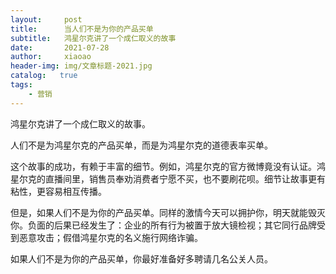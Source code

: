 ```yaml
---
layout:     post
title:      当人们不是为你的产品买单
subtitle:   鸿星尔克讲了一个成仁取义的故事
date:       2021-07-28
author:     xiaoao
header-img: img/文章标题-2021.jpg
catalog:   true
tags:
    - 营销
---
```

    
鸿星尔克讲了一个成仁取义的故事。

人们不是为鸿星尔克的产品买单，而是为鸿星尔克的道德表率买单。

这个故事的成功，有赖于丰富的细节。例如，鸿星尔克的官方微博竟没有认证。鸿星尔克的直播间里，销售员奉劝消费者宁愿不买，也不要刷花呗。细节让故事更有粘性，更容易相互传播。

但是，如果人们不是为你的产品买单。同样的激情今天可以拥护你，明天就能毁灭你。负面的后果已经发生了：企业的所有行为被置于放大镜检视；其它同行品牌受到恶意攻击；假借鸿星尔克的名义施行网络诈骗。

如果人们不是为你的产品买单，你最好准备好多聘请几名公关人员。
